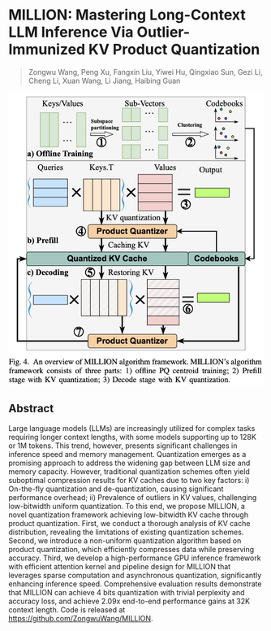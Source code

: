 # MILLION: Mastering Long-Context LLM Inference Via Outlier-Immunized KV Product Quantization

> Zongwu Wang, Peng Xu, Fangxin Liu, Yiwei Hu, Qingxiao Sun, Gezi Li, Cheng Li, Xuan Wang, Li Jiang, Haibing Guan

![111](fig4.png)

## Abstract

Large language models (LLMs) are increasingly utilized for complex tasks
requiring longer context lengths, with some models supporting up to 128K or 1M
tokens. This trend, however, presents significant challenges in inference speed
and memory management. Quantization emerges as a promising approach to address
the widening gap between LLM size and memory capacity. However, traditional
quantization schemes often yield suboptimal compression results for KV caches
due to two key factors: i) On-the-fly quantization and de-quantization, causing
significant performance overhead; ii) Prevalence of outliers in KV values,
challenging low-bitwidth uniform quantization. To this end, we propose MILLION,
a novel quantization framework achieving low-bitwidth KV cache through product
quantization. First, we conduct a thorough analysis of KV cache distribution,
revealing the limitations of existing quantization schemes. Second, we
introduce a non-uniform quantization algorithm based on product quantization,
which efficiently compresses data while preserving accuracy. Third, we develop
a high-performance GPU inference framework with efficient attention kernel and
pipeline design for MILLION that leverages sparse computation and asynchronous
quantization, significantly enhancing inference speed. Comprehensive evaluation
results demonstrate that MILLION can achieve 4 bits quantization with trivial
perplexity and accuracy loss, and achieve 2.09x end-to-end performance gains at
32K context length. Code is released at https://github.com/ZongwuWang/MILLION.
